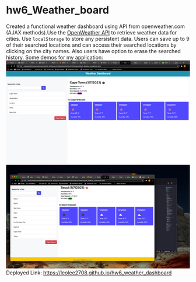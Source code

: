 # hw6_Weather_board
Created a functional weather dashboard using API from openweather.com (AJAX methods).Use the [OpenWeather API](https://openweathermap.org/api) to retrieve weather data for cities.
Use `localStorage` to store any persistent data.
Users can save up to 9 of their searched locations and can access their searched locations by clicking on the city names. Also users have option to erase the searched history.
Some demos for my application:
![Weather dashboard Leo demo](./Assets/HW6_1.png)
![Weather dashboard Leo demo](./Assets/HW6_2.png)
Deployed Link:
https://leolee2708.github.io/hw6_weather_dashboard